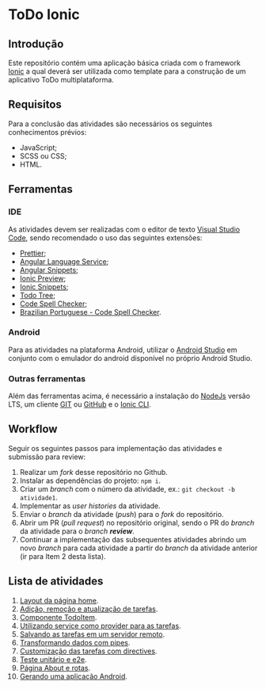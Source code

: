 # ToDo Ionic

## Introdução

Este repositório contém uma aplicação básica criada com o framework [Ionic](https://ionicframework.com/docs/) a qual deverá ser utilizada como template para a construção de um aplicativo ToDo multiplataforma.

## Requisitos

Para a conclusão das atividades são necessários os seguintes conhecimentos prévios:

- JavaScript;
- SCSS ou CSS;
- HTML.

## Ferramentas

### IDE

As atividades devem ser realizadas com o editor de texto [Visual Studio Code](https://code.visualstudio.com/), sendo recomendado o uso das seguintes extensões:

- [Prettier](https://marketplace.visualstudio.com/items?itemName=esbenp.prettier-vscode);
- [Angular Language Service](https://marketplace.visualstudio.com/items?itemName=Angular.ng-template);
- [Angular Snippets](https://marketplace.visualstudio.com/items?itemName=johnpapa.Angular2);
- [Ionic Preview](https://marketplace.visualstudio.com/items?itemName=ionic-preview.ionic-preview);
- [Ionic Snippets](https://marketplace.visualstudio.com/items?itemName=fivethree.vscode-ionic-snippets);
- [Todo Tree](https://marketplace.visualstudio.com/items?itemName=Gruntfuggly.todo-tree);
- [Code Spell Checker](https://marketplace.visualstudio.com/items?itemName=streetsidesoftware.code-spell-checker);
- [Brazilian Portuguese - Code Spell Checker](https://marketplace.visualstudio.com/items?itemName=streetsidesoftware.code-spell-checker-portuguese-brazilian).

### Android

Para as atividades na plataforma Android, utilizar o [Android Studio](https://developer.android.com/studio) em conjunto com o emulador do android disponível no próprio Android Studio.

### Outras ferramentas

Além das ferramentas acima, é necessário a instalação do [NodeJs](https://nodejs.org/en/) versão LTS, um cliente [GIT](https://git-scm.com/) ou [GitHub](https://desktop.github.com/) e o [Ionic CLI](https://ionicframework.com/docs/cli).

## Workflow

Seguir os seguintes passos para implementação das atividades e submissão para review:

1. Realizar um _fork_ desse repositório no Github.
2. Instalar as dependências do projeto: `npm i`.
3. Criar um _branch_ com o número da atividade, ex.: `git checkout -b atividade1`.
4. Implementar as _user histories_ da atividade.
5. Enviar o _branch_ da atividade (_push_) para o _fork_ do repositório.
6. Abrir um PR (_pull request_) no repositório original, sendo o PR do _branch_ da atividade para o _branch_ **_review_**.
7. Continuar a implementação das subsequentes atividades abrindo um novo _branch_ para cada atividade a partir do _branch_ da atividade anterior (ir para Item 2 desta lista).

## Lista de atividades

1. [Layout da página home](ATIVIDADE1.md).
2. [Adição, remoção e atualização de tarefas](ATIVIDADE2.md).
3. [Componente TodoItem](ATIVIDADE3.md).
4. [Utilizando service como provider para as tarefas](ATIVIDADE3.md).
5. [Salvando as tarefas em um servidor remoto](ATIVIDADE5.md).
6. [Transformando dados com pipes](ATIVIDADE6.md).
7. [Customização das tarefas com directives](ATIVIDADE7.md).
8. [Teste unitário e e2e](ATIVIDADE8.md).
9. [Página About e rotas](ATIVIDADE9.md).
10. [Gerando uma aplicação Android](ATIVIDADE10.md).
